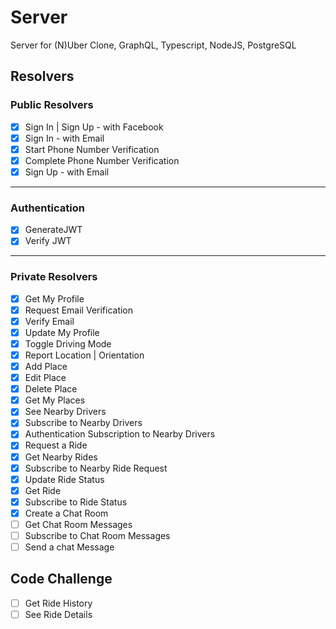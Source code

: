 # Server

Server for (N)Uber Clone, GraphQL, Typescript, NodeJS, PostgreSQL

## Resolvers

### Public Resolvers

- [x] Sign In | Sign Up - with Facebook
- [x] Sign In - with Email 
- [x] Start Phone Number Verification
- [x] Complete Phone Number Verification
- [x] Sign Up - with Email

---

### Authentication

- [x] GenerateJWT
- [x] Verify JWT

---

### Private Resolvers

- [x] Get My Profile
- [x] Request Email Verification
- [x] Verify Email
- [x] Update My Profile
- [x] Toggle Driving Mode
- [x] Report Location | Orientation
- [x] Add Place
- [x] Edit Place
- [x] Delete Place
- [x] Get My Places
- [x] See Nearby Drivers
- [x] Subscribe to Nearby Drivers
- [x] Authentication Subscription to Nearby Drivers
- [x] Request a Ride
- [x] Get Nearby Rides
- [x] Subscribe to Nearby Ride Request
- [x] Update Ride Status
- [x] Get Ride
- [x] Subscribe to Ride Status
- [x] Create a Chat Room
- [ ] Get Chat Room Messages
- [ ] Subscribe to Chat Room Messages
- [ ] Send a chat Message

## Code Challenge

- [ ] Get Ride History
- [ ] See Ride Details